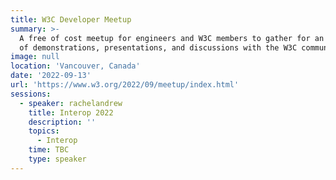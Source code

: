 ```yaml
---
title: W3C Developer Meetup
summary: >-
  A free of cost meetup for engineers and W3C members to gather for an evening
  of demonstrations, presentations, and discussions with the W3C community
image: null
location: 'Vancouver, Canada'
date: '2022-09-13'
url: 'https://www.w3.org/2022/09/meetup/index.html'
sessions:
  - speaker: rachelandrew
    title: Interop 2022
    description: ''
    topics:
      - Interop
    time: TBC
    type: speaker
---
```

